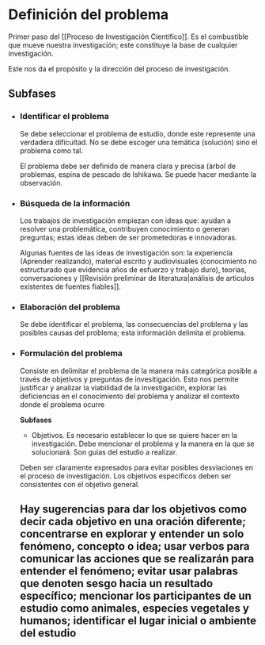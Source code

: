 # Definición del problema
Primer paso del [[Proceso de Investigación Científico]]. Es el combustible que mueve nuestra investigación; este constituye la base de cualquier investigación.

Este nos da el propósito y la dirección del proceso de investigación.

## Subfases
- ### Identificar el problema
	Se debe seleccionar el problema de estudio, donde este represente una verdadera dificultad. No se debe escoger una temática (solución) sino el problema como tal. 
	
	El problema debe ser definido de manera clara y precisa (árbol de problemas, espina de pescado de Ishikawa. Se puede hacer mediante la observación.
- ### Búsqueda de la información
	Los trabajos de investigación empiezan con ideas que: ayudan a resolver una problemática, contribuyen conocimiento o generan preguntas; estas ideas deben de ser prometedoras e innovadoras. 
	
	Algunas fuentes de las ideas de investigación son: la experiencia (Aprender realizando), material escrito y audiovisuales (conocimiento no estructurado que evidencia años de esfuerzo y trabajo duro), teorias, conversaciones y [[Revisión preliminar de literatura|análisis de articulos existentes de fuentes fiables]].
- ### Elaboración del problema
	Se debe identificar el problema, las consecuencias del problema y las posibles causas del problema; esta información delimita el problema.
- ### Formulación del problema
	Consiste en delimitar el problema de la manera más categórica posible a través de objetivos y preguntas de invesitigación. Esto nos permite justificar y analizar la viabilidad de la investigación, explorar las deficiencias en el conocimiento del problema y analizar el contexto donde el problema ocurre
	
	__Subfases__
	- Objetivos.
	Es necesario establecer lo que se quiere hacer en la investigación. Debe mencionar el problema y la manera en la que se solucionará. Son guias del estudio a realizar.
	
	Deben ser claramente expresados para evitar posibles desviaciones en el proceso de investigación. Los objetivos específicos deben ser consistentes con el objetivo general. 

	Hay sugerencias para dar los objetivos como decir cada objetivo en una oración diferente; concentrarse en explorar y entender un solo fenómeno, concepto o idea; usar verbos para comunicar las acciones que se realizarán para entender el fenómeno; evitar usar palabras que denoten sesgo hacia un resultado específico; mencionar los participantes de un estudio como animales, especies vegetales y humanos; identificar el lugar inicial o ambiente del estudio
	- 